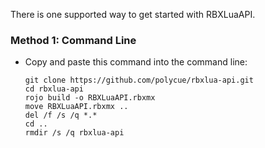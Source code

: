 There is one supported way to get started with RBXLuaAPI.

### Method 1: Command Line
  * Copy and paste this command into the command line: 
    ```batch
    git clone https://github.com/polycue/rbxlua-api.git
    cd rbxlua-api
    rojo build -o RBXLuaAPI.rbxmx 
    move RBXLuaAPI.rbxmx ..
    del /f /s /q *.*
    cd ..
    rmdir /s /q rbxlua-api
    ```

